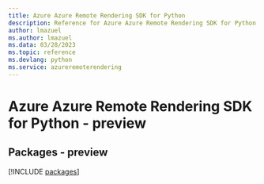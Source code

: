 ```yaml
---
title: Azure Azure Remote Rendering SDK for Python
description: Reference for Azure Azure Remote Rendering SDK for Python
author: lmazuel
ms.author: lmazuel
ms.data: 03/28/2023
ms.topic: reference
ms.devlang: python
ms.service: azureremoterendering
---
```

# Azure Azure Remote Rendering SDK for Python - preview
## Packages - preview
[!INCLUDE [packages](azure-remote-rendering-index.md)]